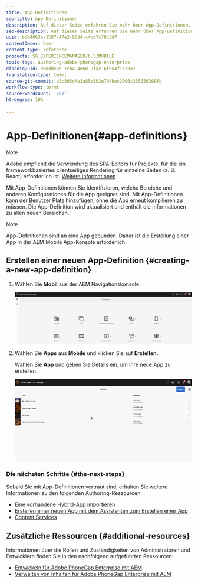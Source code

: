 ```yaml
---
title: App-Definitionen
seo-title: App-Definitionen
description: Auf dieser Seite erfahren Sie mehr über App-Definitionen, mit denen Sie erkennen können, welche Bereiche und anderen Konfigurationen für die App geeignet sind. Mit App-Definitionen kann der Benutzer Platz hinzufügen, ohne die App erneut kompilieren zu müssen.
seo-description: Auf dieser Seite erfahren Sie mehr über App-Definitionen, mit denen Sie erkennen können, welche Bereiche und anderen Konfigurationen für die App geeignet sind. Mit App-Definitionen kann der Benutzer Platz hinzufügen, ohne die App erneut kompilieren zu müssen.
uuid: bdb4063b-1597-47e2-96d4-c4cc7c78c3d7
contentOwner: User
content-type: reference
products: SG_EXPERIENCEMANAGER/6.5/MOBILE
topic-tags: authoring-adobe-phonegap-enterprise
discoiquuid: 860dde0b-7cb4-4668-9fac-6f954f1ec0a7
translation-type: tm+mt
source-git-commit: a3c303d4e3a85e1b2e794bec2006c335056309fb
workflow-type: tm+mt
source-wordcount: '267'
ht-degree: 10%

---
```



# App-Definitionen{#app-definitions}

>[!NOTE]
>
>Adobe empfiehlt die Verwendung des SPA-Editors für Projekte, für die ein frameworkbasiertes clientseitiges Rendering für einzelne Seiten (z. B. React) erforderlich ist. [Weitere Informationen](/help/sites-developing/spa-overview.md)

Mit App-Definitionen können Sie identifizieren, welche Bereiche und anderen Konfigurationen für die App geeignet sind. Mit App-Definitionen kann der Benutzer Platz hinzufügen, ohne die App erneut kompilieren zu müssen. Die App-Definition wird aktualisiert und enthält die Informationen zu allen neuen Bereichen.

>[!NOTE]
>
>App-Definitionen sind an eine App gebunden. Daher ist die Erstellung einer App in der AEM Mobile App-Konsole erforderlich.

## Erstellen einer neuen App-Definition {#creating-a-new-app-definition}

1. Wählen Sie **Mobil** aus der AEM Navigationskonsole.

   ![chlimage_1-170](assets/chlimage_1-170.png)

1. Wählen Sie **Apps** aus **Mobile** und klicken Sie auf **Erstellen.**

   Wählen Sie **App** und geben Sie Details ein, um Ihre neue App zu erstellen.

   ![chlimage_1-11](assets/chlimage_1-11.gif)

### Die nächsten Schritte {#the-next-steps}

Sobald Sie mit App-Definitionen vertraut sind, erhalten Sie weitere Informationen zu den folgenden Authoring-Ressourcen:

* [Eine vorhandene Hybrid-App importieren](/help/mobile/phonegap-adding-content-to-imported-app.md)
* [Erstellen einer neuen App mit dem Assistenten zum Erstellen einer App](/help/mobile/phonegap-create-new-app.md)
* [Content Services](/help/mobile/develop-content-as-a-service.md)

## Zusätzliche Ressourcen {#additional-resources}

Informationen über die Rollen und Zuständigkeiten von Administratoren und Entwicklern finden Sie in den nachfolgend aufgeführten Ressourcen:

* [Entwickeln für Adobe PhoneGap Enterprise mit AEM](/help/mobile/developing-in-phonegap.md)
* [Verwalten von Inhalten für Adobe PhoneGap Enterprise mit AEM](/help/mobile/administer-phonegap.md)

